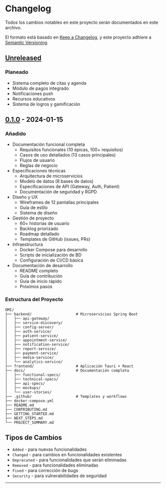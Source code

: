 # Changelog

Todos los cambios notables en este proyecto serán documentados en este archivo.

El formato está basado en [Keep a Changelog](https://keepachangelog.com/es-ES/1.0.0/),
y este proyecto adhiere a [Semantic Versioning](https://semver.org/lang/es/).

## [Unreleased]

### Planeado
- Sistema completo de citas y agenda
- Módulo de pagos integrado
- Notificaciones push
- Recursos educativos
- Sistema de logros y gamificación

## [0.1.0] - 2024-01-15

### Añadido
- Documentación funcional completa
  - Requisitos funcionales (10 épicas, 100+ requisitos)
  - Casos de uso detallados (13 casos principales)
  - Flujos de usuario
  - Reglas de negocio
- Especificaciones técnicas
  - Arquitectura de microservicios
  - Modelo de datos (8 bases de datos)
  - Especificaciones de API (Gateway, Auth, Patient)
  - Documentación de seguridad y RGPD
- Diseño y UX
  - Wireframes de 12 pantallas principales
  - Guía de estilo
  - Sistema de diseño
- Gestión de proyecto
  - 60+ historias de usuario
  - Backlog priorizado
  - Roadmap detallado
  - Templates de GitHub (issues, PRs)
- Infraestructura
  - Docker Compose para desarrollo
  - Scripts de inicialización de BD
  - Configuración de CI/CD básica
- Documentación de desarrollo
  - README completo
  - Guía de contribución
  - Guía de inicio rápido
  - Próximos pasos

### Estructura del Proyecto
```
OMI/
├── backend/                    # Microservicios Spring Boot
│   ├── api-gateway/
│   ├── service-discovery/
│   ├── config-server/
│   ├── auth-service/
│   ├── patient-service/
│   ├── appointment-service/
│   ├── notification-service/
│   ├── report-service/
│   ├── payment-service/
│   ├── media-service/
│   └── analytics-service/
├── frontend/                   # Aplicación Tauri + React
├── docs/                       # Documentación completa
│   ├── functional-specs/
│   ├── technical-specs/
│   ├── api-specs/
│   ├── mockups/
│   └── user-stories/
├── .github/                    # Templates y workflows
├── docker-compose.yml
├── README.md
├── CONTRIBUTING.md
├── GETTING_STARTED.md
├── NEXT_STEPS.md
└── PROJECT_SUMMARY.md
```

## Tipos de Cambios

- `Added` - para nuevas funcionalidades
- `Changed` - para cambios en funcionalidades existentes
- `Deprecated` - para funcionalidades que serán eliminadas
- `Removed` - para funcionalidades eliminadas
- `Fixed` - para corrección de bugs
- `Security` - para vulnerabilidades de seguridad

---

[Unreleased]: https://github.com/tu-org/omi/compare/v0.1.0...HEAD
[0.1.0]: https://github.com/tu-org/omi/releases/tag/v0.1.0
